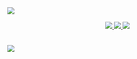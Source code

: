 <img src="https://sun9-80.userapi.com/impg/JZaZj7BfrN33x8NtB1bH_WBFCyIlgkXwswMaXA/OWtM8sdRiCo.jpg?size=2000x40&quality=96&sign=633ed80d7c13defcddec353e11f79d5b&type=album" />
<br><br>
<div align="center">
  <a href="https://mail.google.com/mail/u/0/#inbox?compose=DmwnWtMkMHmkpBLXGwNMFZwcstwVCCkfbjxbrfmRZzCrkjFFVHFnlDwWjLfbzmHRtKFtrMSvTxsG" target="_blank">
    <img src="https://sun9-85.userapi.com/impg/NcQXo0K-XTDyL2eoDtQNJXP0LiQrcVRkIbw3Fw/uXH_3mMjXTw.jpg?size=240x60&quality=96&sign=d43bccd66f94a6b6f48241b469bc3ad0&type=album" />
  </a>
  <a href="https://t.me/mistbtv" target="_blank">
    <img src="https://sun9-68.userapi.com/impg/rzmOiniM5jnJuasfvLkL5QZRSJ1nLvOyjFYAIw/3sK1JGGuvm0.jpg?size=240x60&quality=96&sign=ebb7b5f6993fafbe8c83cb8f77e70719&type=album" />
  </a>
  <a href="https://togliatti.hh.ru/resume/9f49e091ff05b9228d0039ed1f765362434a41" target="_blank">
    <img src="https://sun9-1.userapi.com/impg/6nMx1DLe9RC6KQb89udFHMSfP5QYywHv2NFcdA/TI2CrTzVebU.jpg?size=240x60&quality=96&sign=e9139482fb0eb6201872793b5ad286ef&type=album" />
  </a>
</div>
<br><br>
<img src="https://sun9-84.userapi.com/impg/RPRCGg5ctulTTJK6RxEdTTs5OLyf7uiTERZFag/TiwQMs01J3s.jpg?size=2000x40&quality=96&sign=bd8be93c3da8be5aad63e6c446e99bd2&type=album" />
